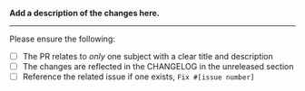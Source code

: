 **Add a description of the changes here.**

***

Please ensure the following:

- [ ] The PR relates to _only_ one subject with a clear title and description
- [ ] The changes are reflected in the CHANGELOG in the unreleased section
- [ ] Reference the related issue if one exists, `Fix #[issue number]`
